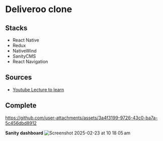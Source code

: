 # Deliveroo clone

## Stacks

- React Native
- Redux
- NativeWind
- SanityCMS
- React Navigation

## Sources

- [Youtube Lecture to learn](https://www.youtube.com/watch?v=AkEnidfZnCU&t=323s&ab_channel=SonnySangha)

## Complete

https://github.com/user-attachments/assets/3a4f3199-9726-43c0-ba7a-5c456dbd8912

<b>Sanity dashboard</b>
![Screenshot 2025-02-23 at 10 18 05 am](https://github.com/user-attachments/assets/9687cdb6-7a46-4c67-8fc8-c8c6111d4542)

